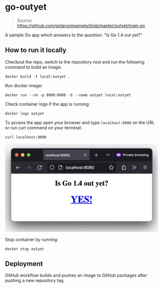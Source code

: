 # go-outyet

> Source: https://github.com/golang/example/blob/master/outyet/main.go

A sample Go app which answers to the question: "Is Go 1.4 out yet?"

## How to run it locally

Checkout the repo, switch to the repository root and run the following command to build an image:

```
docker build -t local:outyet .
```

Run docker image:
```
docker run --rm -p 8080:8080 -d --name outyet local:outyet
```

Check container logs if the app is running:
```
docker logs outyet
```

To access the app open your browser and type `localhost:8080` on the URL or run curl command on your terminal:
```
curl localhost:8080
```

![Alt text](image.png)

Stop container by running:
```
docker stop outyet
```

## Deployment

GitHub workflow builds and pushes an image to GitHub packages after pushing a new repository tag
